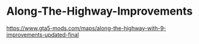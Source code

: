 # Along-The-Highway-Improvements
https://www.gta5-mods.com/maps/along-the-highway-with-9-improvements-updated-final
